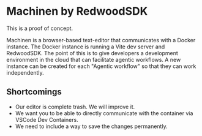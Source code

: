 # Machinen by RedwoodSDK

This is a proof of concept.

Machinen is a browser-based text-editor that communicates with a Docker instance. The Docker instance is running a Vite dev server and RedwoodSDK. The point of this is to give developers a development environment in the cloud that can facilitate agentic workflows. A new instance can be created for each "Agentic workflow" so that they can work independently.

## Shortcomings

- Our editor is complete trash. We will improve it.
- We want you to be able to directly communicate with the container via VSCode Dev Containers.
- We need to include a way to save the changes permanently.
